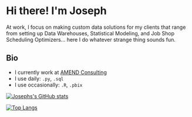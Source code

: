 # Hi there! I'm Joseph

At work, I focus on making custom data solutions for my clients that range from setting up Data Warehouses, Statistical Modeling, and Job Shop Scheduling Optimizers... here I do whatever strange thing sounds fun.

## Bio
* I currently work at [AMEND Consulting](https://amendllc.com/)
* I use daily: `.py`, `.sql`
* I use occasionally: `.R`, `.pbix`

[![Josephs's GitHub stats](https://github-readme-stats.vercel.app/api?username=jemsley0&count_private=true)](https://github.com/anuraghazra/github-readme-stats)

[![Top Langs](https://github-readme-stats.vercel.app/api/top-langs/?username=jemsley0&layout=compact&count_private=true)](https://github.com/anuraghazra/github-readme-stats)
